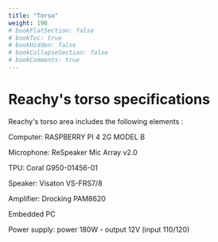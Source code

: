 ```yaml
---
title: "Torso"
weight: 190
# bookFlatSection: false
# bookToc: true
# bookHidden: false
# bookCollapseSection: false
# bookComments: true
---
```


# Reachy's torso specifications

Reachy's torso area includes the following elements :

Computer: RASPBERRY PI 4 2G MODEL B

Microphone: ReSpeaker Mic Array v2.0

TPU: Coral G950-01456-01

Speaker: Visaton VS-FRS7/8

Amplifier: Drocking PAM8620

Embedded PC

Power supply: power 180W - output 12V (input 110/120)

